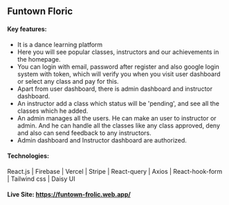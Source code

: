 ## Funtown Floric

#### Key features:
* It is a dance learning platform 
* Here you will see popular classes, instructors and our achievements in the homepage.
* You can login with email, password after register and also google login system with token, which will verify you when you visit user dashboard or select any class and pay for this.
* Apart from user dashboard, there is admin dashboard and instructor dashboard.
* An instructor add a class which status will be 'pending', and see all the classes which he added.
* An admin manages all the users. He can make an user to instructor or admin. And he can handle all the classes like any class approved, deny and also can send feedback to any instructors.
* Admin dashboard and Instructor dashboard are authorized.

#### Technologies:
React.js | Firebase | Vercel | Stripe | React-query | Axios | React-hook-form | Tailwind css | Daisy UI 

#### Live Site: https://funtown-frolic.web.app/